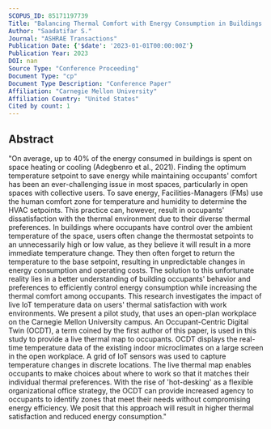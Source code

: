 ```yaml
---
SCOPUS_ID: 85171197739
Title: "Balancing Thermal Comfort with Energy Consumption in Buildings Using Digital Twins, IoT Sensors, and Real-time Dashboards to Inform Occupant Decision Making"
Author: "Saadatifar S."
Journal: "ASHRAE Transactions"
Publication Date: {'$date': '2023-01-01T00:00:00Z'}
Publication Year: 2023
DOI: nan
Source Type: "Conference Proceeding"
Document Type: "cp"
Document Type Description: "Conference Paper"
Affiliation: "Carnegie Mellon University"
Affiliation Country: "United States"
Cited by count: 1
---
```


## Abstract
"On average, up to 40% of the energy consumed in buildings is spent on space heating or cooling (Adegbenro et al., 2021). Finding the optimum temperature setpoint to save energy while maintaining occupants' comfort has been an ever-challenging issue in most spaces, particularly in open spaces with collective users. To save energy, Facilities-Managers (FMs) use the human comfort zone for temperature and humidity to determine the HVAC setpoints. This practice can, however, result in occupants' dissatisfaction with the thermal environment due to their diverse thermal preferences. In buildings where occupants have control over the ambient temperature of the space, users often change the thermostat setpoints to an unnecessarily high or low value, as they believe it will result in a more immediate temperature change. They then often forget to return the temperature to the base setpoint, resulting in unpredictable changes in energy consumption and operating costs. The solution to this unfortunate reality lies in a better understanding of building occupants' behavior and preferences to efficiently control energy consumption while increasing the thermal comfort among occupants. This research investigates the impact of live IoT temperature data on users' thermal satisfaction with work environments. We present a pilot study, that uses an open-plan workplace on the Carnegie Mellon University campus. An Occupant-Centric Digital Twin (OCDT), a term coined by the first author of this paper, is used in this study to provide a live thermal map to occupants. OCDT displays the real-time temperature data of the existing indoor microclimates on a large screen in the open workplace. A grid of IoT sensors was used to capture temperature changes in discrete locations. The live thermal map enables occupants to make choices about where to work so that it matches their individual thermal preferences. With the rise of 'hot-desking' as a flexible organizational office strategy, the OCDT can provide increased agency to occupants to identify zones that meet their needs without compromising energy efficiency. We posit that this approach will result in higher thermal satisfaction and reduced energy consumption."
